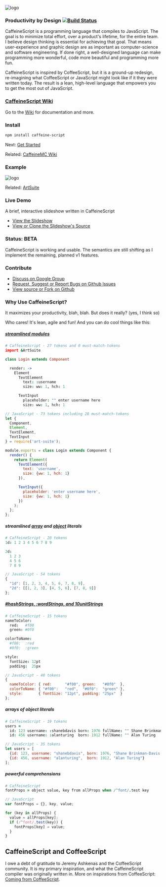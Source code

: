 ![logo](https://raw.githubusercontent.com/wiki/shanebdavis/caffeine-script/CaffeineScriptLogo.png)

### Productivity by Design [![Build Status](https://travis-ci.org/shanebdavis/caffeine-script.svg?branch=master)](https://travis-ci.org/shanebdavis/caffeine-script)

CaffeineScript is a programming language that compiles to JavaScript. The goal is to minimize total effort, over a product's lifetime, for the entire team. I believe design thinking is essential for achieving that goal. That means user-experience and graphic design are as important as computer-science and software engineering. If done right, a well-designed language can make programming more wonderful, code more beautiful and programming more fun. 

CaffeineScript is inspired by CoffeeScript, but it is a ground-up redesign, re-imagining what CoffeeScript or JavaScript might look like if it they were written today. The result is a lean, high-level language that empowers you to get the most out of JavaScript.

### [CaffeineScript Wiki](https://github.com/shanebdavis/caffeine-script/wiki)

Go to the [Wiki](https://github.com/shanebdavis/caffeine-script/wiki) for documentation and more.

### Install

```bash
npm install caffeine-script
```

Next: [Get Started](https://github.com/shanebdavis/caffeine-script/wiki/Get-Started)

Related: [CaffeineMC Wiki](https://github.com/shanebdavis/caffeine-mc/wiki)

### Example

![logo](https://raw.githubusercontent.com/wiki/shanebdavis/caffeine-script/CaffeineScriptDemo.png)

Related: [ArtSuite](https://github.com/imikimi/art-suite)

### Live Demo

A brief, interactive slideshow written in CaffeineScript

* [View the Slideshow](https://shanebdavis.github.io/caffeine-script-demo)
* [View or Clone the Slideshow's Source](https://github.com/shanebdavis/caffeine-script-demo/)

### Status: BETA

CaffeineScript is working and usable. The semantics are still shifting as I implement the remaining, planned v1 features.

### Contribute

* [Discuss on Google Group](https://groups.google.com/d/forum/caffeinescript)
* [Request, Suggest or Report Bugs on Github Issues](https://github.com/shanebdavis/caffeine-script/issues)
* [View source or Fork on Github](https://github.com/shanebdavis/caffeine-script)

### Why Use CaffeineScript?

It maximizes your productivity, blah, blah. But does it really? (yes, I think so)

Who cares! It's lean, agile and fun! And you can do cool things like this:

##### [streamlined modules](https://github.com/shanebdavis/caffeine-script/wiki/Modules-and-CommonJs)

```coffeescript
# CaffeineScript - 27 tokens and 0 must-match-tokens
import &ArtSuite

class Login extends Component

  render: ->
    Element
      TextElement
        text: :username
        size: ww: 1, hch: 1

      TextInput
        placeholder: "" enter username here
        size: ww: 1, hch: 1
```

```javascript
// JavaScript - 73 tokens including 28 must-match-tokens
let {
  Component,
  Element,
  TextElement,
  TextInput
} = require('art-suite');

module.exports = class Login extends Component {
  render() {
    return Element(
      TextElement({
        text: 'username',
        size: {ww: 1, hch: 1}
      }),

      TextInput({
        placeholder: 'enter username here',
        size: {ww: 1, hch: 1}
      })
    );
  };
};
```

##### streamlined [array](https://github.com/shanebdavis/caffeine-script/wiki/Array-Literals) and [object](https://github.com/shanebdavis/caffeine-script/wiki/Object-Literals) literals
```coffeescript
# CaffeineScript - 20 tokens
1d: 1 2 3 4 5 6 7 8 9

2d:
  1 2 3
  4 5 6
  7 8 9
```

```JavaScript
// JavaScript - 54 tokens
{
  "1d": [1, 2, 3, 4, 5, 6, 7, 8, 9],
  "2d": [[1, 2, 3], [4, 5, 6], [7, 8, 9]]
};
```

##### [#hashStrings, :wordStrings, and 10unitStrings](https://github.com/shanebdavis/caffeine-script/wiki/String-Literals)

```coffeescript
# CaffeineScript - 15 tokens
nameToColor:
  red:   #f00
  green: #0f0

colorToName:
  #f00:  :red
  #0f0:  :green

style:
  fontSize: 12pt
  padding:  25px
```

```JavaScript
// JavaScript - 40 tokens
{
  nameToColor: { red:      "#f00", green:   "#0f0"  },
  colorToName: { "#f00":   "red",  "#0f0":  "green" },
  style:       { fontSize: "12pt", padding: "25px"  }
};
```

##### arrays of object literals

```coffeescript
# CaffeineScript - 19 tokens
users =
  id: 123 username: :shanebdavis born: 1976 fullName: "" Shane Brinkman-Davis Delamore
  id: 456 username: :alanturing  born: 1912 fullName: "" Alan Turing
```


```JavaScript
// JavaScript - 35 tokens
let users = [
  {id: 123, username: "shanebdavis", born: 1976, "Shane Brinkman-Davis Delamore"},
  {id: 456, username: "alanturing",  born: 1912, "Alan Turing"}
];
```

##### powerful comprehensions

```coffeescript
# CaffeineScript
fontProps = object value, key from allProps when /^font/.test key
```

```javascript
// JavaScript
var fontProps = {}, key, value;

for (key in allProps) {
  value = allProps[key];
  if (/^font/.test(key)) {
    fontProps[key] = value;
  }
}
```

## CaffeineScript and CoffeeScript

I owe a debt of gratitude to Jeremy Ashkenas and the CoffeeScript community. It is my primary inspiration, and what the CaffeineScript compiler was originally written in. More on inspirations from CoffeeScript: [Coming from CoffeeScript](https://github.com/shanebdavis/caffeine-script/wiki/Coming-from-CoffeeScript).